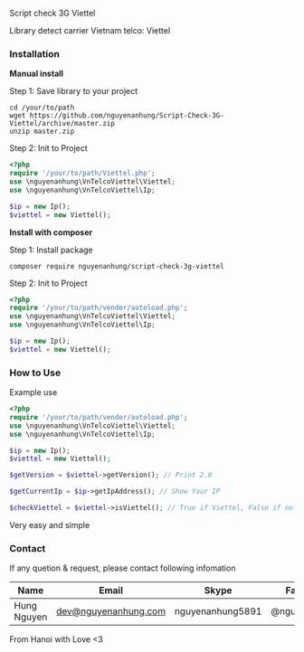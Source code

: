 Script check 3G Viettel

Library detect carrier Vietnam telco: Viettel

### Installation

**Manual install**

Step 1: Save library to your project

```shell
cd /your/to/path
wget https://github.com/nguyenanhung/Script-Check-3G-Viettel/archive/master.zip
unzip master.zip
```

Step 2: Init to Project

```php
<?php 
require '/your/to/path/Viettel.php';
use \nguyenanhung\VnTelcoViettel\Viettel;
use \nguyenanhung\VnTelcoViettel\Ip;

$ip = new Ip();
$viettel = new Viettel();

```

**Install with composer**

Step 1: Install package

```shell
composer require nguyenanhung/script-check-3g-viettel
```

Step 2: Init to Project

```php
<?php 
require '/your/to/path/vendor/autoload.php';
use \nguyenanhung\VnTelcoViettel\Viettel;
use \nguyenanhung\VnTelcoViettel\Ip;

$ip = new Ip();
$viettel = new Viettel();


```

### **How to Use**

Example use

```php
<?php
require '/your/to/path/vendor/autoload.php';
use \nguyenanhung\VnTelcoViettel\Viettel;
use \nguyenanhung\VnTelcoViettel\Ip;

$ip = new Ip();
$viettel = new Viettel();

$getVersion = $viettel->getVersion(); // Print 2.0

$getCurrentIp = $ip->getIpAddress(); // Show Your IP

$checkViettel = $viettel->isViettel(); // True if Viettel, False if not


```



Very easy and simple

### Contact

If any quetion & request, please contact following infomation

| Name        | Email                | Skype            | Facebook      |
| ----------- | -------------------- | ---------------- | ------------- |
| Hung Nguyen | dev@nguyenanhung.com | nguyenanhung5891 | @nguyenanhung |

From Hanoi with Love <3